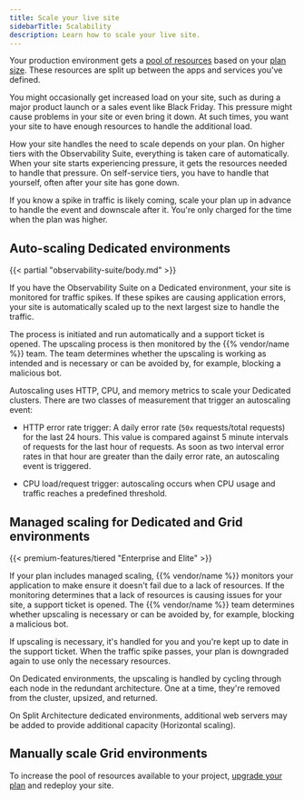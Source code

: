 ```yaml
---
title: Scale your live site
sidebarTitle: Scalability
description: Learn how to scale your live site.
---
```


Your production environment gets a [pool of resources](/create-apps/app-reference/single-runtime-image.md#sizes)
based on your [plan size](/administration/pricing/_index.md).
These resources are split up between the apps and services you've defined.

You might occasionally get increased load on your site,
such as during a major product launch or a sales event like Black Friday.
This pressure might cause problems in your site or even bring it down.
At such times, you want your site to have enough resources to handle the additional load.

How your site handles the need to scale depends on your plan.
On higher tiers with the Observability Suite,
everything is taken care of automatically.
When your site starts experiencing pressure,
it gets the resources needed to handle that pressure.
On self-service tiers, you have to handle that yourself, often after your site has gone down.

If you know a spike in traffic is likely coming,
scale your plan up in advance to handle the event and downscale after it.
You're only charged for the time when the plan was higher.

## Auto-scaling Dedicated environments

{{< partial "observability-suite/body.md" >}}

If you have the Observability Suite on a Dedicated environment,
your site is monitored for traffic spikes.
If these spikes are causing application errors,
your site is automatically scaled up to the next largest size to handle the traffic.

The process is initiated and run automatically and a support ticket is opened.
The upscaling process is then monitored by the {{% vendor/name %}} team.
The team determines whether the upscaling is working as intended and is necessary
or can be avoided by, for example, blocking a malicious bot.

Autoscaling uses HTTP, CPU, and memory metrics to scale your Dedicated clusters.
There are two classes of measurement that trigger an autoscaling event:

- HTTP error rate trigger: A daily error rate (`50x` requests/total requests) for the last 24 hours.
  This value is compared against 5 minute intervals of requests for the last hour of requests.
  As soon as two interval error rates in that hour are greater than the daily error rate,
  an autoscaling event is triggered.

- CPU load/request trigger: autoscaling occurs when CPU usage and traffic reaches a predefined threshold.

## Managed scaling for Dedicated and Grid environments

{{< premium-features/tiered "Enterprise and Elite" >}}

If your plan includes managed scaling,
{{% vendor/name %}} monitors your application to make ensure it doesn't fail due to a lack of resources.
If the monitoring determines that a lack of resources is causing issues for your site,
a support ticket is opened.
The {{% vendor/name %}} team determines whether upscaling is necessary
or can be avoided by, for example, blocking a malicious bot.

If upscaling is necessary, it's handled for you and you're kept up to date in the support ticket.
When the traffic spike passes, your plan is downgraded again to use only the necessary resources.

On Dedicated environments, the upscaling is handled by cycling through each node in the redundant architecture.
One at a time, they're removed from the cluster, upsized, and returned.

On Split Architecture dedicated environments, additional web servers may be added to provide additional capacity (Horizontal scaling).

## Manually scale Grid environments

To increase the pool of resources available to your project,
[upgrade your plan](/administration/pricing/_index.md#switch-plans) and redeploy your site.
